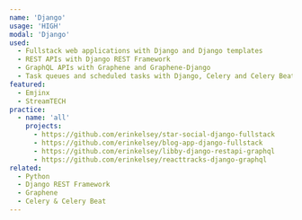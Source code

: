 ```yaml
---
name: 'Django'
usage: 'HIGH'
modal: 'Django'
used:
  - Fullstack web applications with Django and Django templates
  - REST APIs with Django REST Framework
  - GraphQL APIs with Graphene and Graphene-Django
  - Task queues and scheduled tasks with Django, Celery and Celery Beat
featured:
  - Emjinx
  - StreamTECH
practice:
  - name: 'all'
    projects:
      - https://github.com/erinkelsey/star-social-django-fullstack
      - https://github.com/erinkelsey/blog-app-django-fullstack
      - https://github.com/erinkelsey/libby-django-restapi-graphql
      - https://github.com/erinkelsey/reacttracks-django-graphql
related:
  - Python
  - Django REST Framework
  - Graphene
  - Celery & Celery Beat
---
```

